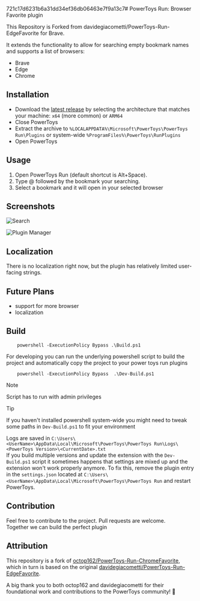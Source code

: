 721c17d6231b6a31dd34ef36db06463e7f9a13c7# PowerToys Run: Browser Favorite plugin

This Repository is Forked from davidegiacometti/PowerToys-Run-EdgeFavorite for Brave.

It extends the functionality to allow for searching empty bookmark names and supports a list of browsers:
- Brave
- Edge
- Chrome

## Installation

- Download the [latest release](https://github.com/Der-Penz/PowerToys-Run-BrowserFavorite/releases/) by selecting the
  architecture that matches your machine: `x64` (more common) or `ARM64`
- Close PowerToys
- Extract the archive to `%LOCALAPPDATA%\Microsoft\PowerToys\PowerToys Run\Plugins` or system-wide
  `%ProgramFiles%\PowerToys\RunPlugins`
- Open PowerToys

## Usage
1. Open PowerToys Run (default shortcut is Alt+Space).
2. Type @ followed by the bookmark your searching.
3. Select a bookmark and it will open in your selected browser

## Screenshots

![Search](./images/Search.png)

![Plugin Manager](./images/PluginManager.png)

## Localization

There is no localization right now, but the plugin has relatively limited user-facing strings.

## Future Plans

- support for more browser
- localization

## Build

```shell
    powershell -ExecutionPolicy Bypass .\Build.ps1
```

For developing you can run the underlying powershell script to build the project and automatically copy the project to
your power toys run plugins

```shell
    powershell -ExecutionPolicy Bypass  .\Dev-Build.ps1
```

> [!NOTE]  
> Script has to run with admin privileges 

> [!TIP]  
> If you haven't installed powershell system-wide you might need to tweak some paths in `Dev-Build.ps1` to fit your environment

Logs are saved in `C:\Users\<UserName>\AppData\Local\Microsoft\PowerToys\PowerToys Run\Logs\<PowerToys Version>\<CurrentDate>.txt`  
If you build multiple versions and update the extension with the `Dev-Build.ps1` script it sometimes happens that settings are mixed up and the 
extension won't work properly anymore. To fix this, remove the plugin entry in the `settings.json` located at `C:\Users\<UserName>\AppData\Local\Microsoft\PowerToys\PowerToys Run` and restart PowerToys. 

## Contribution

Feel free to contribute to the project. Pull requests are welcome.  
Together we can build the perfect plugin

## Attribution

This repository is a fork of [octop162/PowerToys-Run-ChromeFavorite](https://github.com/octop162/PowerToys-Run-ChromeFavorite), which in turn is based on the original [davidegiacometti/PowerToys-Run-EdgeFavorite](https://github.com/davidegiacometti/PowerToys-Run-EdgeFavorite).

A big thank you to both octop162 and davidegiacometti for their foundational work and contributions to the PowerToys community! 🙏